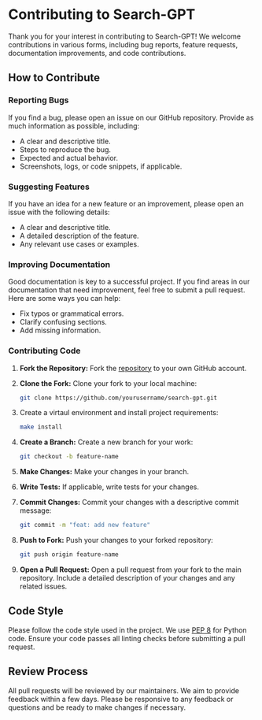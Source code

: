 # Contributing to Search-GPT

Thank you for your interest in contributing to Search-GPT! We welcome contributions in various forms, including bug reports, feature requests, documentation improvements, and code contributions.

## How to Contribute

### Reporting Bugs

If you find a bug, please open an issue on our GitHub repository. Provide as much information as possible, including:

- A clear and descriptive title.
- Steps to reproduce the bug.
- Expected and actual behavior.
- Screenshots, logs, or code snippets, if applicable.

### Suggesting Features

If you have an idea for a new feature or an improvement, please open an issue with the following details:

- A clear and descriptive title.
- A detailed description of the feature.
- Any relevant use cases or examples.

### Improving Documentation

Good documentation is key to a successful project. If you find areas in our documentation that need improvement, feel free to submit a pull request. Here are some ways you can help:

- Fix typos or grammatical errors.
- Clarify confusing sections.
- Add missing information.

### Contributing Code

1. **Fork the Repository:** Fork the [repository](https://github.com/dynamiq-ai/search-gpt) to your own GitHub account.

2. **Clone the Fork:** Clone your fork to your local machine:
   ```sh
   git clone https://github.com/yourusername/search-gpt.git
   ```

3. Create a virtaul environment and install project requirements:
   ```sh
   make install
   ```

4. **Create a Branch:** Create a new branch for your work:
   ```sh
   git checkout -b feature-name
   ```

5. **Make Changes:** Make your changes in your branch.

6. **Write Tests:** If applicable, write tests for your changes.

7. **Commit Changes:** Commit your changes with a descriptive commit message:
   ```sh
   git commit -m "feat: add new feature"
   ```
   
8. **Push to Fork:** Push your changes to your forked repository:
   ```sh
   git push origin feature-name
   ```
9. **Open a Pull Request:** Open a pull request from your fork to the main repository. Include a detailed description of your changes and any related issues.

## Code Style

Please follow the code style used in the project. We use [PEP 8](https://www.python.org/dev/peps/pep-0008/) for Python code. Ensure your code passes all linting checks before submitting a pull request.

## Review Process

All pull requests will be reviewed by our maintainers. We aim to provide feedback within a few days. Please be responsive to any feedback or questions and be ready to make changes if necessary.
